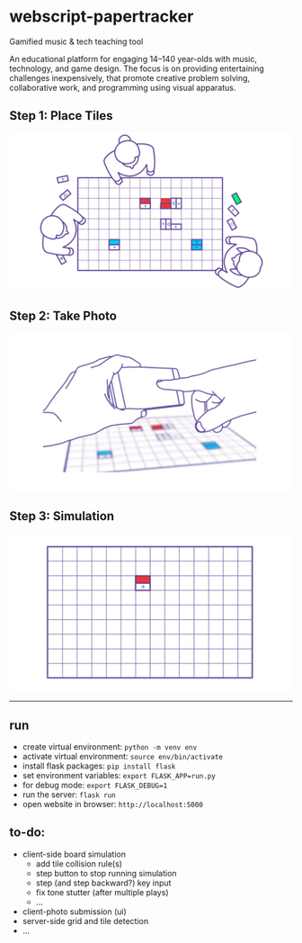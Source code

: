 # webscript-papertracker

Gamified music &amp; tech teaching tool

An educational platform for engaging 14–140 year-olds with music, technology, and game design. The focus is on providing entertaining challenges inexpensively, that promote creative problem solving, collaborative work, and programming using visual apparatus.

## Step 1: Place Tiles

<img src="step_1.gif" width="500" />

## Step 2: Take Photo

<img src="step_2.gif" width="500" />

## Step 3: Simulation

<img src="step_3.gif" width="500" />

---

## run

* create virtual environment: `python -m venv env`
* activate virtual environment: `source env/bin/activate`
* install flask packages: `pip install flask`
* set environment variables: `export FLASK_APP=run.py`
* for debug mode: `export FLASK_DEBUG=1`
* run the server: `flask run`
* open website in browser: `http://localhost:5000`

## to-do:

* client-side board simulation
  * add tile collision rule(s)
  * step button to stop running simulation
  * step (and step backward?) key input
  * fix tone stutter (after multiple plays)
  * ...
* client-photo submission (ui)
* server-side grid and tile detection
* ...
